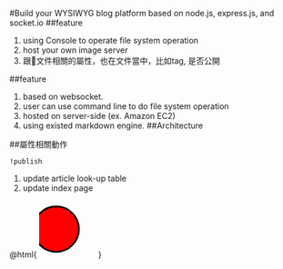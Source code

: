 #Build your  WYSIWYG blog platform based on node.js, express.js, and socket.io
##feature
1. using Console to operate file system operation
2. host your own image server
3. 跟文件相關的屬性，也在文件當中，比如tag, 是否公開

##feature
1. based on websocket.
2. user can use command line to do file system operation
3. hosted on server-side (ex. Amazon EC2)
4. using existed markdown engine.
##Architecture

##屬性相關動作

    !publish

1. update article look-up table
2. update index page


@html{
	<svg height="100" width="100">
  <circle cx="30" cy="50" r="40" stroke="black" stroke-width="3" fill="red" />
</svg>
}